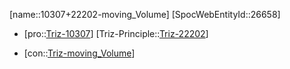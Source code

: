 ﻿---
type: TrizContradiction
aliases:
- 10307+22202-moving_Volume
license: CC BY-SA 4.0
copyright: https://github.com/SpocWeb
IsDeleted: false
IsReadOnly: false
Confidential: public
tags: 
- Triz/Contradiction
---
[name::10307+22202-moving_Volume]
[SpocWebEntityId::26658]
+ [pro::[Triz-10307](Triz-10307)]
[Triz-Principle::[Triz-22202](Triz-22202)]
- [con::[Triz-moving_Volume](tech/Triz/Parameter/Triz-moving_Volume.md)]

